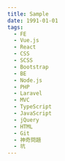 ```yaml
---
title: Sample
date: 1991-01-01
tags:
  - FE
  - Vue.js
  - React
  - CSS
  - SCSS
  - Bootstrap
  - BE
  - Node.js
  - PHP
  - Laravel
  - MVC
  - TypeScript
  - JavaScript
  - jQuery
  - HTML
  - Git
  - 神奇問題
  - 坑
---
```

